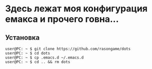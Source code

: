 #  Здесь лежат моя конфигурация емакса и прочего говна... 
## Установка

``` console
user@PC: ~ $ git clone https://github.com/rasongame/dots
user@PC: ~ $ cd dots
user@PC: ~ $ cp .emacs.d ~/.emacs.d
user@PC: ~ $ cd .. && rm dots
```
